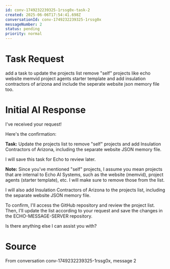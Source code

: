 ```yaml
---
id: conv-1749232239325-1rssg0x-task-2
created: 2025-06-06T17:54:41.698Z
conversationId: conv-1749232239325-1rssg0x
messageNumber: 2
status: pending
priority: normal
---
```


# Task Request

add a task to update the projects list remove "self" projects like echo website memvid project agents starter template and add insulation contractors of arizona and include the seperate website json memory file too.

# Initial AI Response

I've received your request!

Here's the confirmation:

**Task:** Update the projects list to remove "self" projects and add Insulation Contractors of Arizona, including the separate website JSON memory file.

I will save this task for Echo to review later.

**Note:** Since you've mentioned "self" projects, I assume you mean projects that are internal to Echo AI Systems, such as the website (memvid), project agents (starter template), etc. I will make sure to remove those from the list.

I will also add Insulation Contractors of Arizona to the projects list, including the separate website JSON memory file.

To confirm, I'll access the GitHub repository and review the project list. Then, I'll update the list according to your request and save the changes in the ECHO-MESSAGE-SERVER repository.

Is there anything else I can assist you with?

# Source

From conversation conv-1749232239325-1rssg0x, message 2
